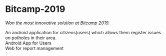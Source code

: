 <h1>Bitcamp-2019</h1>
<i>Won the most innovative solution at Bitcamp 2019.</i>

An android application for citizens(users) which allows them register issues on potholes in their area.<br>
Android App for Users<br>
Web for report management
